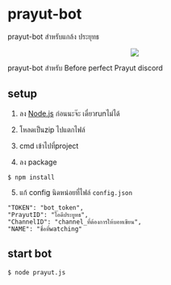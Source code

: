 # prayut-bot
prayut-bot สำหรับแกล้ง ประยุทธ

<p align=center>
<a target="_blank" href="http://nodejs.org/download/" title="Node version"><img src="https://img.shields.io/badge/node.js-%3E=_6.0-green.svg"></a>
</p>

prayut-bot สำหรับ Before perfect Prayut discord

## setup

1. ลง [Node.js](https://nodejs.org/download/) ก่อนนะจ๊ะ เดี๋ยวrunไม่ได้

2. โหลดเป็นzip ไปแตกไฟล์

3. cmd เข้าไปที่project

4. ลง package

```
$ npm install
```

5. แก้ config นิดหน่อยที่ไฟล์ `config.json`

```
"TOKEN": "bot_token",
"PrayutID": "ไอดีประยูทธ",
"ChannelID": "channel_ที่ต้องการให้บอทเขียน",
"NAME": "ชื่อที่watching"
```

## start bot

```
$ node prayut.js
```
